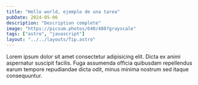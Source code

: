 ```yaml
---
title: "Hello world, ejemplo de una tarea"
pubDate: 2024-05-06
description: "Description complete"
image: "https://picsum.photos/640/480?grayscale"
tags: ["astro", "javascript"]
layout: "../../layouts/Tip.astro"
---
```


Lorem ipsum dolor sit amet consectetur adipisicing elit. Dicta ex animi aspernatur suscipit facilis. Fuga assumenda officia quibusdam repellendus earum tempore repudiandae dicta odit, minus minima nostrum sed itaque consequuntur.
